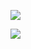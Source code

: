 ![](https://github-readme-stats.vercel.app/api?username=Courtshipfy&show_icons=true&theme=dark&count_private=true)

![](https://activity-graph.herokuapp.com/graph?username=Courtshipfy&theme=github)

